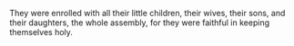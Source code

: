 They were enrolled with all their little children, their wives, their sons, and their daughters, the whole assembly, for they were faithful in keeping themselves holy.
